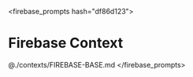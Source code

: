 <firebase_prompts hash="df86d123">
<!-- Firebase Tools Context - Auto-generated, do not edit -->
# Firebase Context

<!-- Import base Firebase context -->
@./contexts/FIREBASE-BASE.md
</firebase_prompts>